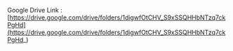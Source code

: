 Google Drive Link : 
[https://drive.google.com/drive/folders/1digwfOtCHV_S9xSSQHHbNTzq7ckPgHd](https://drive.google.com/drive/folders/1digwfOtCHV_S9xSSQHHbNTzq7ckPgHd_)

